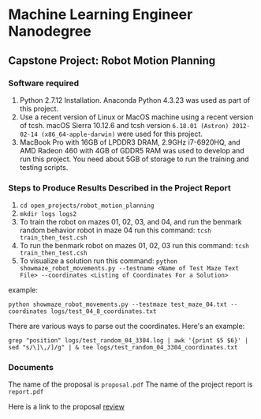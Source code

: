 # Machine Learning Engineer Nanodegree
## Capstone Project: Robot Motion Planning

<!--
**Note**

The Capstone is a two-staged project. The first is the proposal component, where you can receive valuable feedback about your project idea, design, and proposed solution. This must be completed prior to your implementation and submitting for the capstone project. 

You can find the [capstone proposal rubric here](https://review.udacity.com/#!/rubrics/410/view), and the [capstone project rubric here](https://review.udacity.com/#!/rubrics/108/view). Please ensure that you are following directions correctly when submitting these two stages which encapsulate your capstone.

You will find an `open_projects` folder in these files. This will be where pre-curated capstone projects are available, should you choose to work on a project already partially designed for you. 

Please email [machine-support@udacity.com](mailto:machine-support@udacity.com) if you have any questions.
-->


### Software required

1. Python 2.7.12 Installation. Anaconda Python 4.3.23 was used as part of this project.
1. Use a recent version of Linux or MacOS machine using a recent version of tcsh. macOS Sierra 10.12.6 and tcsh version `6.18.01 (Astron) 2012-02-14 (x86_64-apple-darwin)` were used for this project.
1. MacBook Pro with 16GB of LPDDR3 DRAM, 2.9GHz i7-6920HQ, and AMD Radeon 460 with 4GB of GDDR5 RAM was used to develop and run this project. You need about 5GB of storage to run the training and testing scripts.

### Steps to Produce Results Described in the Project Report

1. `cd open_projects/robot_motion_planning`
1. `mkdir logs logs2`
1. To train the robot on mazes 01, 02, 03, and 04, and run the benmark random behavior robot in maze 04 run this command: `tcsh train_then_test.csh`
1. To run the benmark robot on mazes 01, 02, 03 run this command: `tcsh train_then_test.csh`
1. To visualize a solution run this command: `python showmaze_robot_movements.py --testname <Name of Test Maze Text File> --coordinates <Listing of Coordinates For a Solution>`

example:

`python showmaze_robot_movements.py --testmaze test_maze_04.txt --coordinates logs/test_04_8_coordinates.txt`

There are various ways to parse out the coordinates. Here's an example:

`grep "position" logs/test_random_04_3304.log | awk '{print $5 $6}' | sed "s/\]\,/]/g" | & tee logs/test_random_04_3304_coordinates.txt`

### Documents

The name of the proposal is `proposal.pdf`
The name of the project report is `report.pdf`

Here is a link to the proposal [review] 


[review]: https://review.udacity.com/?utm_medium=email&utm_campaign=reviewsapp-submission-reviewed&utm_source=blueshift&utm_content=reviewsapp-submission-reviewed&bsft_clkid=b4c73447-ebe3-409f-a156-d3b4c91f6405&bsft_uid=0072092b-be5a-4c0a-a91a-06edfca359ff&bsft_mid=4ef10896-f393-4b4a-b79d-b13aa0419d48&bsft_eid=6f154690-7543-4582-9be7-e397af208dbd&bsft_txnid=7c8904bf-de20-40ad-9eb1-e79284f1f3b5#!/reviews/704766

